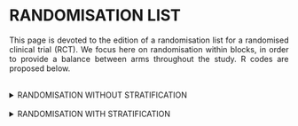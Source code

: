 # RANDOMISATION LIST

<div style="text-align: justify">

This page is devoted to the edition of a randomisation list for a randomised clinical trial (RCT). We focus here on randomisation within blocks, in order to provide a balance between arms throughout the study. R codes are proposed below.

<br>

<details>
<summary>RANDOMISATION WITHOUT STRATIFICATION</summary>
<br>

*In order to edit a randomisation list for a RCT comparing an experimental treatment against placebo (2 arms), using random block sizes of 6, 8, 10 and 12 (meaning that each block is defined with 3, 4, 5 or 6 occurences of each arm), we can compute the following code:*

```r

library(blockrand)

randomisation_list <- function(myseed, Npat, labelArms = c("A","B"), block = 1:4) 
{
set.seed(myseed)
mylist <- blockrand(n=Npat,
                    num.levels = length(labelArms),
                    levels = labelArms,
                    block.sizes = block)
}

edit_list <- randomisation_list(myseed=9478, Npat=210, 
                                labelArms=c("Placebo","Experimental treatment"), 
                                block=c(3,4,5,6))
table(edit_list$treatment) 


```

**Input parameters:**
* Npat : number of patients in the randomisation list
* labelArms : vector of labels for randomised arms (vector size = number of arms)
* block : vector of integers defining the block sizes (number of occurence of each arm)

</details>	
<br>


<details>
<summary>RANDOMISATION WITH STRATIFICATION</summary>

### Stratification with one variable

*In order to edit a randomisation list for a RCT comparing an experimental treatment against placebo (2 arms), using random block sizes of 4, 6 and 8 (meaning that each block is defined with 2, 3, or 4 occurences of each arm), and considering a randomisation stratified with gender (male, female), we can compute the following code:*

```r

library(blockrand)

randomisation_list_strat <- function(myseed, Npat, labelArms = c("A","B"), block = 1:4, 
                                     strat = c("Stratum1","Stratum2")) 
{
set.seed(myseed)

for (i in 1:length(strat)) {
  listrand <- blockrand(n=Npat, 
                        num.levels = length(labelArms), 
                        levels = labelArms, 
                        block.sizes = block,
                        stratum = strat[i])
  if (i > 1) {
    mylist <- rbind(mylist, listrand)
  }
  else {
    mylist <- listrand
  }
}
}

edit_list <- randomisation_list_strat(myseed=72048, Npat=128, 
                                      labelArms=c("Placebo","Experimental treatment"), 
                                      block=2:4, 
                                      strat=c("Male","Female"))
table(edit_list$stratum, edit_list$treatment) 

```

**Input parameters:**
* Npat : number of patients in the randomisation list
* labelArms : vector of labels for randomised arms (vector size = number of arms)
* block : vector of integers defining the block sizes (number of occurence of each arm)
* strat : vector of labels for stratum (vector size = number of stratum)

<br>

### Stratification with more than one variable

*In order to edit a randomisation list for a RCT comparing an experimental treatment against placebo (2 arms), using random block sizes of 4, 6 and 8 (meaning that each block is defined with 2, 3, or 4 occurences of each arm), and considering a randomisation stratified with age (< 40 years, > or = 40 years) and centre (3 centres), we can compute the following code:*

```r

library(blockrand)

randomisation_list_strat <- function(myseed, Npat, labelArms = c("A","B"), block = 1:4, 
                                     strat = c("Stratum1","Stratum2")) 
{
set.seed(myseed)

for (i in 1:length(strat)) {
  listrand <- blockrand(n=Npat, 
                        num.levels = length(labelArms), 
                        levels = labelArms, 
                        block.sizes = block,
                        stratum = strat[i])
  if (i > 1) {
    mylist <- rbind(mylist, listrand)
  }
  else {
    mylist <- listrand
  }
}
}

edit_list <- randomisation_list_strat(myseed=74792, Npat=172, 
                                      labelArms=c("Placebo","Experimental treatment"), 
                                      block=2:4, 
                                      strat=c("<40 and centre 1",
                                              "<40 and centre 2",
                                              "<40 and centre 3",
                                              "40+ and centre 1",
                                              "40+ and centre 2",
                                              "40+ and centre 3"))
table(edit_list$stratum, edit_list$treatment) 

```

**Input parameters:**
* Npat : number of patients in the randomisation list
* labelArms : vector of labels for randomised arms (vector size = number of arms)
* block : vector of integers defining the block sizes (number of occurence of each arm)
* strat : vector of labels for stratum (vector size = number of stratum)


</details>
